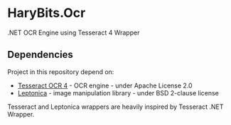 # HaryBits.Ocr
.NET OCR Engine using Tesseract 4 Wrapper

## Dependencies
Project in this repository depend on:
* <a href="https://github.com/tesseract-ocr/tesseract">Tesseract OCR 4</a> - OCR engine - under Apache License 2.0
* <a href="https://github.com/danbloomberg/leptonica">Leptonica</a> - image manipulation library - under BSD 2-clause license

Tesseract and Leptonica wrappers are heavily inspired by <a Project="https://github.com/charlesw/tesseract">Tesseract .NET Wrapper</a>.
